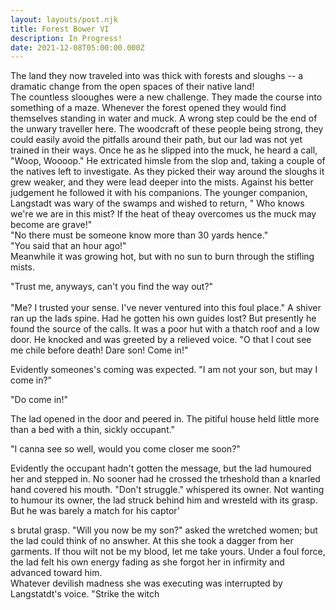```yaml
---
layout: layouts/post.njk
title: Forest Bower VI
description: In Progress!
date: 2021-12-08T05:00:00.000Z
---
```

The land they now traveled into was thick with forests and sloughs -- a dramatic change from the open spaces of their native land!\
The countless slooughes were a new challenge. They made the course into something of a maze. Whenever the forest opened they  would find themselves standing in water and muck. A wrong step could be the end of the unwary traveller here. The woodcraft of these people being strong, they could easily avoid the pitfalls around their path, but our lad was not yet trained in their ways. Once he as he slipped into the muck, he heard a call, "Woop, Woooop." He extricated himsle from the slop and, taking a couple of the natives left to investigate. As they picked their way around the sloughs it grew weaker, and they were lead deeper into the mists. Against his better judgement he followed it with his companions. The younger companion, Langstadt was wary of the swamps and wished to return, " Who knows we're we are in this mist? If the heat of theay overcomes us the muck may become are grave!"\
"No there must be someone know more than 30 yards hence."\
"You said that an hour ago!"\
 Meanwhile it was growing hot, but with no sun to burn through the stifling mists.

"Trust me, anyways, can't you find the way out?"\
\
"Me? I trusted your sense. I've never ventured into this foul place." A shiver ran up the lads spine. Had he gotten his own guides lost? But presently he found the source of the calls. It was a poor hut with a thatch roof and a low door. He knocked and was greeted by a relieved voice. "O that I cout see me chile before death! Dare son! Come in!"

Evidently someones's coming was expected. "I am not your son, but may I come in?"

"Do come in!" 

The lad opened in the door and peered in. The pitiful house held little more than a bed with a thin, sickly occupant."

"I canna see so well, would you come closer me soon?"

Evidently the occupant hadn't gotten the message, but the lad humoured her and stepped in. No sooner had he crossed the trheshold than a knarled hand covered his mouth. "Don't struggle." whispered its owner. Not wanting to humour its owner, the lad struck behind him and wresteld with its grasp. But he was barely a match for his captor'

s brutal grasp. "Will you now be my son?" asked the wretched women; but the lad could think of no answher. At this she took a dagger from her garments. If thou wilt not be my blood, let me take yours. Under a foul force, the lad felt his own energy fading as she forgot her in infirmity and advanced toward him. \
Whatever devilish madness she was executing was interrupted by Langstatdt's voice. "Strike the witch